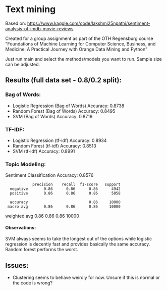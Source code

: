 # Text mining


Based on: https://www.kaggle.com/code/lakshmi25npathi/sentiment-analysis-of-imdb-movie-reviews

Created for a group assignment as part of the OTH Regensburg course "Foundations of Machine Learning for Computer Science, Business, and Medicine: A Practical Journey with Orange Data Mining and Python"

Just run main and select the methods/models you want to run. Sample size can be adjusted.

## Results (full data set - 0.8/0.2 split):

### Bag of Words:
- Logistic Regression (Bag of Words) Accuracy: 0.8738
- Random Forest (Bag of Words) Accuracy: 0.8495
- SVM (Bag of Words) Accuracy: 0.8719

### TF-IDF:
- Logistic Regression (tf-idf) Accuracy: 0.8934
- Random Forest (tf-idf) Accuracy: 0.8513
- SVM (tf-idf) Accuracy: 0.8991

### Topic Modeling:
  Sentiment Classification Accuracy: 0.8576


                precision    recall  f1-score   support
      negative       0.86      0.86      0.86      4942
      positive       0.86      0.86      0.86      5058
  
      accuracy                           0.86     10000
     macro avg       0.86      0.86      0.86     10000
  weighted avg       0.86      0.86      0.86     10000

#### Observations:
SVM always seems to take the longest out of the options while logistic regression is decently fast and provides basically the same accuracy.
Random forest performs the worst.

## Issues:
- Clustering seems to behave weirdly for now. Unsure if this is normal or the code is wrong?
